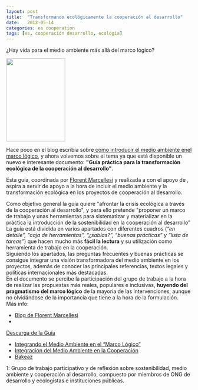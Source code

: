 ```yaml
---
layout: post
title:  "Transformando ecológicamente la cooperación al desarrollo"
date:   2012-05-14
categories: es cooperation
tags: [es, cooperación desarrollo, ecologia]
---
```

¿Hay vida para el medio ambiente más allá del marco lógico?</span></span></span>

<p><a style="font-family:Ubuntu;font-size:large;" href="https://github.com/IzaroBlog/IzaroBlog.github.io/raw/main/_materials/Guiapracticatransformacionecologica.pdf"><img class="alignleft" src="http://florentmarcellesi.files.wordpress.com/2012/05/guia_practica_coop_eco_cast_portada-medium.jpg?w=604" alt="" width="160" height="226"></a></p>
<p>Hace poco en el blog escribía sobre<a title="Integrando el Medio Ambiente en el “Marco&nbsp;Lógico”" href="https://izaroblog.github.io/es/cooperation/2012/03/05/MAmarcologico.html" target="_blank"> cómo introducir el medio ambiente enel marco lógico</a>, y ahora volvemos sobre el tema ya que está disponible un nuevo e interesante documento: <strong>"Guía práctica para la transformación ecológica de la cooperación al desarrollo"</strong>.</span></span></span></p>
<p>Esta guía, coordinada por <a href="http://florentmarcellesi.wordpress.com/acerca-de/" target="_blank">Florent Marcellesi</a> y realizada a con el apoyo de </span></span></span><strong><span Ekolankidetza¹</span></span></span></strong>, aspira a servir de apoyo a la hora de incluir el medio ambiente y la transformación ecológica en los proyectos de cooperación al desarrollo.</span></span></span></p>

Como&nbsp;objetivo general la guía quiere "afrontar la crisis ecológica a través de la cooperación al desarrollo", y para ello pretende "proponer un marco de trabajo y unas herramientas para sistematizar y materializar en la práctica la introducción de la sostenibilidad en la cooperación al desarrollo"
La guía está dividida en varios apartados con diferentes cuadros (*“en detalle”, “caja de herramientas”, “¿sabías?”, “buenas prácticas” y “lista de tareas”*) que hacen mucho más **fácil la lectura** y su utilización como herramienta de trabajo en la cooperación.   
Siguiendo los apartados, las preguntas frecuentes y buenas prácticas se consigue integrar una visión transformadora del medio ambiente en los proyectos, además de conocer las principales referencias, textos legales y políticas internacionales más destacadas.   
En el documento se percibe la participación del grupo de trabajo a la hora de realizar las propuestas más reales, populares e inclusivas, **huyendo del pragmatismo del marco lógico** de la mayoría de las intervenciones, aunque no olvidándose de la importancia que tiene a la hora de la formulación.  
Más info:  
- <a href="http://florentmarcellesi.wordpress.com/2012/05/14/guia-practica-para-la-transformacion-ecologica-de-la-cooperacion-al-desarrollo/" target="_blank">Blog de Florent Marcellesi</span></span></span></a>
- <a href="https://github.com/IzaroBlog/IzaroBlog.github.io/raw/main/_materials/Guiapracticatransformacionecologica.pdf">
Descarga de la Guía</a>
- <a href="https://izaroblog.github.io/es/cooperation/2012/03/05/MAmarcologico.html" target="_blank">Integrando el Medio Ambiente en el “Marco Lógico”</a>  
- <a href="http://izaroblog.com/2012/02/02/integracion-del-medio-ambiente-en-la-cooperacion/" target="_blank">Integración del Medio Ambiente en la Cooperación</a>  
- <a href="http://www.bakeaz.org/">Bakeaz</a>  

1: Grupo de trabajo participativo y de reflexión sobre sostenibilidad, medio ambiente y cooperación al desarrollo, compuesto por miembros de ONG de desarrollo y ecologistas e instituciones públicas.

